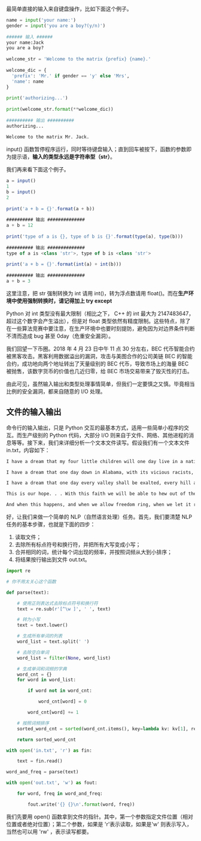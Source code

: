 最简单直接的输入来自键盘操作，比如下面这个例子。

```python
name = input('your name:')  
gender = input('you are a boy?(y/n)')  
  
###### 输入 ######  
your name:Jack  
you are a boy?  
  
welcome_str = 'Welcome to the matrix {prefix} {name}.'  
  
welcome_dic = {  
  'prefix': 'Mr.' if gender == 'y' else 'Mrs',  
  'name': name  
}  
  
print('authorizing...')  
  
print(welcome_str.format(**welcome_dic))  
  
########## 输出 ##########  
authorizing...  
  
Welcome to the matrix Mr. Jack.
```

input() 函数暂停程序运行，同时等待键盘输入；直到回车被按下，函数的参数即为提示语，**输入的类型永远是字符串型（str）**。


我们再来看下面这个例子。

```javascript
a = input()  
1  
b = input()  
2  
  
print('a + b = {}'.format(a + b))  
  
########## 输出 ##############  
a + b = 12  
  
print('type of a is {}, type of b is {}'.format(type(a), type(b)))  
  
########## 输出 ##############  
type of a is <class 'str'>, type of b is <class 'str'>  
  
print('a + b = {}'.format(int(a) + int(b)))  
  
########## 输出 ##############  
a + b = 3
```

这里注意，把 str 强制转换为 int 请用 int()，转为浮点数请用 float()。而在**生产环境中使用强制转换时，请记得加上 try except**


Python 对 int 类型没有最大限制（相比之下， C++ 的 int 最大为 2147483647，超过这个数字会产生溢出），但是对 float 类型依然有精度限制。这些特点，除了在一些算法竞赛中要注意，在生产环境中也要时刻提防，避免因为对边界条件判断不清而造成 bug 甚至 0day（危重安全漏洞）。


我们回望一下币圈。2018 年 4 月 23 日中午 11 点 30 分左右，BEC 代币智能合约被黑客攻击。黑客利用数据溢出的漏洞，攻击与美图合作的公司美链 BEC 的智能合约，成功地向两个地址转出了天量级别的 BEC 代币，导致市场上的海量 BEC 被抛售，该数字货币的价值也几近归零，给 BEC 市场交易带来了毁灭性的打击。


由此可见，虽然输入输出和类型处理事情简单，但我们一定要慎之又慎。毕竟相当比例的安全漏洞，都来自随意的 I/O 处理。

## 文件的输入输出

命令行的输入输出，只是 Python 交互的最基本方式，适用一些简单小程序的交互。而生产级别的 Python 代码，大部分 I/O 则来自于文件、网络、其他进程的消息等等。接下来，我们来详细分析一个文本文件读写。假设我们有一个文本文件 in.txt，内容如下：

```latex
I have a dream that my four little children will one day live in a nation where they will not be judged by the color of their skin but by the content of their character. I have a dream today.

I have a dream that one day down in Alabama, with its vicious racists, . . . one day right there in Alabama little black boys and black girls will be able to join hands with little white boys and white girls as sisters and brothers. I have a dream today.

I have a dream that one day every valley shall be exalted, every hill and mountain shall be made low, the rough places will be made plain, and the crooked places will be made straight, and the glory of the Lord shall be revealed, and all flesh shall see it together.

This is our hope. . . With this faith we will be able to hew out of the mountain of despair a stone of hope. With this faith we will be able to transform the jangling discords of our nation into a beautiful symphony of brotherhood. With this faith we will be able to work together, to pray together, to struggle together, to go to jail together, to stand up for freedom together, knowing that we will be free one day. . . .

And when this happens, and when we allow freedom ring, when we let it ring from every village and every hamlet, from every state and every city, we will be able to speed up that day when all of God's children, black men and white men, Jews and Gentiles, Protestants and Catholics, will be able to join hands and sing in the words of the old Negro spiritual: "Free at last! Free at last! Thank God Almighty, we are free at last!"

```

好，让我们来做一个简单的 NLP（自然语言处理）任务。首先，我们要清楚 NLP 任务的基本步骤，也就是下面的四步：


1. 读取文件；
2. 去除所有标点符号和换行符，并把所有大写变成小写；
3. 合并相同的词，统计每个词出现的频率，并按照词频从大到小排序；
4. 将结果按行输出到文件 out.txt。

```python
import re

# 你不用太关心这个函数

def parse(text):

    # 使用正则表达式去除标点符号和换行符
    text = re.sub(r'[^\w ]', ' ', text)

    # 转为小写
    text = text.lower()

    # 生成所有单词的列表
    word_list = text.split(' ')

    # 去除空白单词
    word_list = filter(None, word_list)

    # 生成单词和词频的字典
    word_cnt = {}
    for word in word_list:

        if word not in word_cnt:

            word_cnt[word] = 0

        word_cnt[word] += 1

    # 按照词频排序
    sorted_word_cnt = sorted(word_cnt.items(), key=lambda kv: kv[1], reverse=True)

    return sorted_word_cnt

with open('in.txt', 'r') as fin:

    text = fin.read()

word_and_freq = parse(text)

with open('out.txt', 'w') as fout:

    for word, freq in word_and_freq:

        fout.write('{} {}\n'.format(word, freq))

```

我们先要用 open() 函数拿到文件的指针。其中，第一个参数指定文件位置（相对位置或者绝对位置）；第二个参数，如果是 'r'表示读取，如果是'w' 则表示写入，当然也可以用 'rw' ，表示读写都要。
